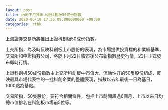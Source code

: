 ```yaml
---
layout: post
title: 內地下月推出上證科創板50成份指數
date: 2020-06-19 17:36:09.000000000 +08:00
categories: rthk
---
```


上海證券交易所將推出上證科創板50成份指數。

上交所指，為及時反映科創板上市股份的表現，為市場提供投資標的和業績基準，交易所和中證指數公司，將於下月22日收市後公布新指數歷史行情，23日正式發布即時行情。

上證科創板50成份指數由上交所科創板中市值大、流動性好的50隻股份組成，反映最具市場代表性的一批科創企業的整體表現，指數以去年最後一日為基日，1000點為基點。

交易所指，50隻股份，要符合相關條件，包括上市時間超過6個月，上市以來日均總市值排名在科創板市場前5位等。
